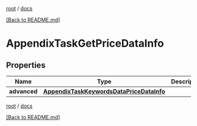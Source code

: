 [root](./../ "root") / [docs](./ "docs")

[[Back to README.md]](./../README.md "[Back to README.md]")

# AppendixTaskGetPriceDataInfo

## Properties

| Name | Type | Description | Notes |
|------------ | ------------- | ------------- | -------------|
|**advanced** | [**AppendixTaskKeywordsDataPriceDataInfo**](AppendixTaskKeywordsDataPriceDataInfo.md) |  |  [optional] |

[root](./../ "root") / [docs](./ "docs")

[[Back to README.md]](./../README.md "[Back to README.md]")
